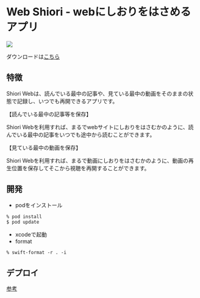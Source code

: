 # Web Shiori - webにしおりをはさめるアプリ
[![](https://img.youtube.com/vi/1DcjMwkmNvA/0.jpg)](https://www.youtube.com/watch?v=1DcjMwkmNvA)

ダウンロードは[こちら](https://apps.apple.com/jp/app/shiori-web-for-safari/id1480539987?l=ja)
## 特徴
Shiori Webは、読んでいる最中の記事や、見ている最中の動画をそのままの状態で記録し、いつでも再開できるアプリです。


【読んでいる最中の記事等を保存】

Shiori Webを利用すれば、まるでwebサイトにしおりをはさむかのように、読んでいる最中の記事をいつでも途中から読むことができます。


【見ている最中の動画を保存】

Shiori Webを利用すれば、まるで動画にしおりをはさむかのように、動画の再生位置を保存してそこから視聴を再開することができます。


## 開発
- podをインストール
```sh
% pod install
$ pod update
```

- xcodeで起動
- format
```
% swift-format -r . -i
```

## デプロイ
[参考](https://qiita.com/Labi/items/3b71b8f5ef065904c1de#-%E3%82%A2%E3%83%97%E3%83%AA%E3%81%AE%E3%82%A2%E3%83%83%E3%83%97%E3%83%AD%E3%83%BC%E3%83%89-1)
